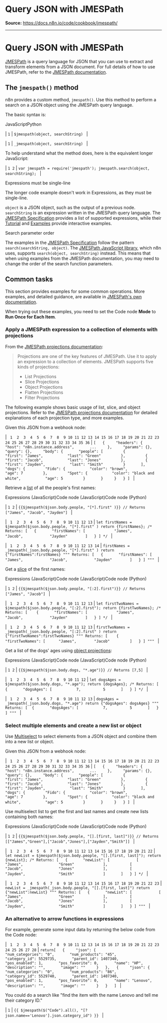 # Query JSON with JMESPath

**Source:** https://docs.n8n.io/code/cookbook/jmespath/

---

# Query JSON with JMESPath

[JMESPath](https://jmespath.org/) is a query language for JSON that you can use to extract and transform elements from a JSON document. For full details of how to use JMESPath, refer to the [JMESPath documentation](https://jmespath.org/tutorial.html).

## The `jmespath()` method

n8n provides a custom method, `jmespath()`. Use this method to perform a search on a JSON object using the JMESPath query language.

The basic syntax is:

JavaScriptPython

| ``` 1 ``` | ``` $jmespath(object, searchString)  ``` |

| ``` 1 ``` | ``` _jmespath(object, searchString)  ``` |

To help understand what the method does, here is the equivalent longer JavaScript:

| ``` 1 2 ``` | ``` var jmespath = require('jmespath'); jmespath.search(object, searchString);  ``` |

Expressions must be single-line

The longer code example doesn't work in Expressions, as they must be single-line.

`object` is a JSON object, such as the output of a previous node. `searchString` is an expression written in the JMESPath query language. The [JMESPath Specification](https://jmespath.org/specification.html#jmespath-specification) provides a list of supported expressions, while their [Tutorial](https://jmespath.org/tutorial.html) and [Examples](https://jmespath.org/examples.html) provide interactive examples.

Search parameter order

The examples in the [JMESPath Specification](https://jmespath.org/specification.html#jmespath-specification) follow the pattern `search(searchString, object)`. The [JMESPath JavaScript library](https://github.com/jmespath/jmespath.js/), which n8n uses, supports `search(object, searchString)` instead. This means that when using examples from the JMESPath documentation, you may need to change the order of the search function parameters.

## Common tasks

This section provides examples for some common operations. More examples, and detailed guidance, are available in [JMESPath's own documentation](https://jmespath.org/tutorial.html).

When trying out these examples, you need to set the Code node **Mode** to **Run Once for Each Item**.

### Apply a JMESPath expression to a collection of elements with projections

From the [JMESPath projections documentation](https://jmespath.org/tutorial.html#projections):

> Projections are one of the key features of JMESPath. Use it to apply an expression to a collection of elements. JMESPath supports five kinds of projections:
>
> - List Projections
> - Slice Projections
> - Object Projections
> - Flatten Projections
> - Filter Projections

The following example shows basic usage of list, slice, and object projections. Refer to the [JMESPath projections documentation](https://jmespath.org/tutorial.html#projections) for detailed explanations of each projection type, and more examples.

Given this JSON from a webhook node:

| ```  1  2  3  4  5  6  7  8  9 10 11 12 13 14 15 16 17 18 19 20 21 22 23 24 25 26 27 28 29 30 31 32 33 34 35 36 ``` | ``` [   {     "headers": {       "host": "n8n.instance.address",       ...     },     "params": {},     "query": {},     "body": {       "people": [         {           "first": "James",           "last": "Green"         },         {           "first": "Jacob",           "last": "Jones"         },         {           "first": "Jayden",           "last": "Smith"         }       ],       "dogs": {         "Fido": {           "color": "brown",           "age": 7         },         "Spot": {           "color": "black and white",           "age": 5         }       }     }   } ]  ``` |

Retrieve a [list](https://jmespath.org/tutorial.html#list-and-slice-projections) of all the people's first names:

Expressions (JavaScript)Code node (JavaScript)Code node (Python)

| ``` 1 2 ``` | ``` {{$jmespath($json.body.people, "[*].first" )}} // Returns ["James", "Jacob", "Jayden"]  ``` |

| ```  1  2  3  4  5  6  7  8  9 10 11 12 13 ``` | ``` let firstNames = $jmespath($json.body.people, "[*].first" ) return {firstNames}; /* Returns: [ 	{ 		"firstNames": [ 			"James", 			"Jacob", 			"Jayden" 		] 	} ] */  ``` |

| ```  1  2  3  4  5  6  7  8  9 10 11 12 13 14 ``` | ``` firstNames = _jmespath(_json.body.people, "[*].first" ) return {"firstNames":firstNames} """ Returns: [  	{ 		"firstNames": [ 			"James", 			"Jacob", 			"Jayden" 		] 	} ] """  ``` |

Get a [slice](https://jmespath.org/tutorial.html#list-and-slice-projections) of the first names:

Expressions (JavaScript)Code node (JavaScript)Code node (Python)

| ``` 1 2 ``` | ``` {{$jmespath($json.body.people, "[:2].first")}} // Returns ["James", "Jacob"]  ``` |

| ```  1  2  3  4  5  6  7  8  9 10 11 12 13 ``` | ``` let firstTwoNames = $jmespath($json.body.people, "[:2].first"); return {firstTwoNames}; /* Returns: [ 	{ 		"firstNames": [ 			"James", 			"Jacob", 			"Jayden" 		] 	} ] */  ``` |

| ```  1  2  3  4  5  6  7  8  9 10 11 12 13 ``` | ``` firstTwoNames = _jmespath(_json.body.people, "[:2].first" ) return {"firstTwoNames":firstTwoNames} """ Returns: [ 	{ 		"firstTwoNames": [ 		"James", 		"Jacob" 		] 	} ] """  ``` |

Get a list of the dogs' ages using [object projections](https://jmespath.org/tutorial.html#object-projections):

Expressions (JavaScript)Code node (JavaScript)Code node (Python)

| ``` 1 2 ``` | ``` {{$jmespath($json.body.dogs, "*.age")}} // Returns [7,5]  ``` |

| ```  1  2  3  4  5  6  7  8  9 10 11 12 ``` | ``` let dogsAges = $jmespath($json.body.dogs, "*.age"); return {dogsAges}; /* Returns: [ 	{ 		"dogsAges": [ 			7, 			5 		] 	} ] */  ``` |

| ```  1  2  3  4  5  6  7  8  9 10 11 12 13 ``` | ``` dogsAges = _jmespath(_json.body.dogs, "*.age") return {"dogsAges": dogsAges} """ Returns: [ 	{ 		"dogsAges": [ 			7, 			5 		] 	} ] """  ``` |

### Select multiple elements and create a new list or object

Use [Multiselect](https://jmespath.org/tutorial.html#multiselect) to select elements from a JSON object and combine them into a new list or object.

Given this JSON from a webhook node:

| ```  1  2  3  4  5  6  7  8  9 10 11 12 13 14 15 16 17 18 19 20 21 22 23 24 25 26 27 28 29 30 31 32 33 34 35 36 ``` | ``` [   {     "headers": {       "host": "n8n.instance.address",       ...     },     "params": {},     "query": {},     "body": {       "people": [         {           "first": "James",           "last": "Green"         },         {           "first": "Jacob",           "last": "Jones"         },         {           "first": "Jayden",           "last": "Smith"         }       ],       "dogs": {         "Fido": {           "color": "brown",           "age": 7         },         "Spot": {           "color": "black and white",           "age": 5         }       }     }   } ]  ``` |

Use multiselect list to get the first and last names and create new lists containing both names:

Expressions (JavaScript)Code node (JavaScript)Code node (Python)

| ``` 1 2 ``` | ``` {{$jmespath($json.body.people, "[].[first, last]")}} // Returns [["James","Green"],["Jacob","Jones"],["Jayden","Smith"]]  ``` |

| ```  1  2  3  4  5  6  7  8  9 10 11 12 13 14 15 16 17 18 19 20 21 22 ``` | ``` let newList = $jmespath($json.body.people, "[].[first, last]"); return {newList}; /* Returns: [ 	{ 		"newList": [ 			[ 				"James", 				"Green" 			], 			[ 				"Jacob", 				"Jones" 			], 			[ 				"Jayden", 				"Smith" 			] 		] 	} ] */  ``` |

| ```  1  2  3  4  5  6  7  8  9 10 11 12 13 14 15 16 17 18 19 20 21 22 23 ``` | ``` newList = _jmespath(_json.body.people, "[].[first, last]") return {"newList":newList} """ Returns: [ 	{ 		"newList": [ 			[ 				"James", 				"Green" 			], 			[ 				"Jacob", 				"Jones" 			], 			[ 				"Jayden", 				"Smith" 			] 		] 	} ] """  ``` |

### An alternative to arrow functions in expressions

For example, generate some input data by returning the below code from the Code node:

| ```  1  2  3  4  5  6  7  8  9 10 11 12 13 14 15 16 17 18 19 20 21 22 23 24 25 26 27 28 ``` | ``` return[   {     "json": {             "num_categories": "0",       "num_products": "45",       "category_id": 5529735,       "parent_id": 1407340,       "pos_enabled": 1,       "pos_favorite": 0,       "name": "HP",       "description": "",       "image": ""     }   },   {     "json": {       "num_categories": "0",       "num_products": "86",       "category_id": 5529740,       "parent_id": 1407340,       "pos_enabled": 1,       "pos_favorite": 0,       "name": "Lenovo",       "description": "",       "image": ""     }   }   ]  ``` |

You could do a search like "find the item with the name Lenovo and tell me their category ID."

| ``` 1 ``` | ``` {{ $jmespath($("Code").all(), "[?json.name=='Lenovo'].json.category_id") }}  ``` |
